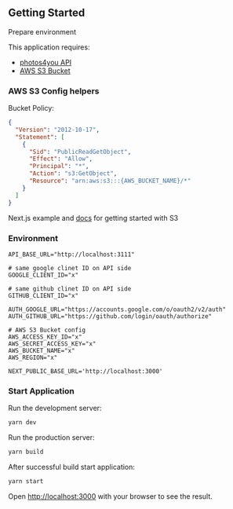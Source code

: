 ## Getting Started

Prepare environment

This application requires: 
- [photos4you API](https://github.com/ImraKocis/photos4you-api)
- [AWS S3 Bucket](https://aws.amazon.com/s3/)

### AWS S3 Config helpers

Bucket Policy:
```json
{
  "Version": "2012-10-17",
  "Statement": [
    {
      "Sid": "PublicReadGetObject",
      "Effect": "Allow",
      "Principal": "*",
      "Action": "s3:GetObject",
      "Resource": "arn:aws:s3:::{AWS_BUCKET_NAME}/*"
    }
  ]
}
```

Next.js example and [docs](https://github.com/vercel/examples/tree/main/solutions/aws-s3-image-upload) for getting started with S3

### Environment 

```dotenv 
API_BASE_URL="http://localhost:3111"

# same google clinet ID on API side
GOOGLE_CLIENT_ID="x"

# same github clinet ID on API side
GITHUB_CLIENT_ID="x"

AUTH_GOOGLE_URL="https://accounts.google.com/o/oauth2/v2/auth"
AUTH_GITHUB_URL="https://github.com/login/oauth/authorize"

# AWS S3 Bucket config
AWS_ACCESS_KEY_ID="x"
AWS_SECRET_ACCESS_KEY="x"
AWS_BUCKET_NAME="x"
AWS_REGION="x"

NEXT_PUBLIC_BASE_URL='http://localhost:3000'
```


### Start Application

Run the development server:

```bash
yarn dev
```

Run the production server: 

```bash
yarn build
```
After successful build start application:

```bash
yarn start
```

Open [http://localhost:3000](http://localhost:3000) with your browser to see the result.
